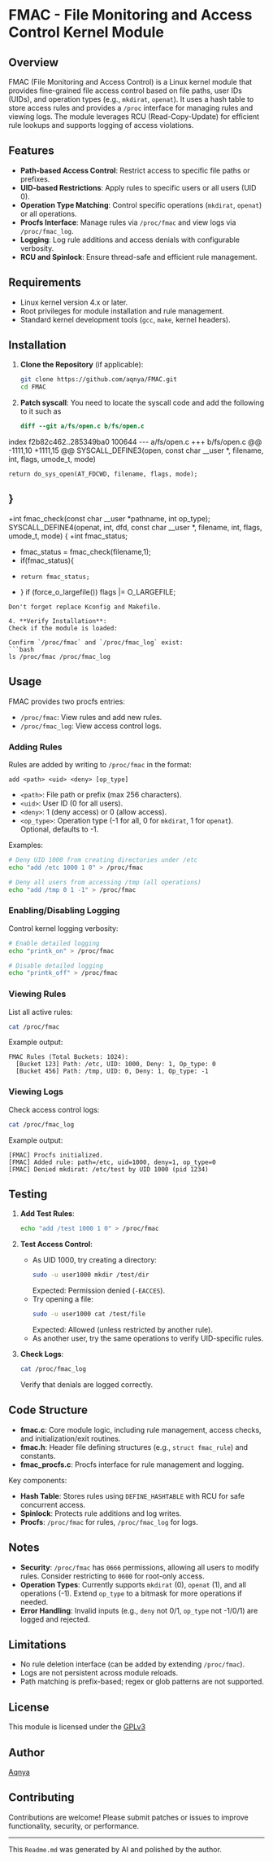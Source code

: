 # FMAC - File Monitoring and Access Control Kernel Module

## Overview
FMAC (File Monitoring and Access Control) is a Linux kernel module that provides fine-grained file access control based on file paths, user IDs (UIDs), and operation types (e.g., `mkdirat`, `openat`). It uses a hash table to store access rules and provides a `/proc` interface for managing rules and viewing logs. The module leverages RCU (Read-Copy-Update) for efficient rule lookups and supports logging of access violations.

## Features
- **Path-based Access Control**: Restrict access to specific file paths or prefixes.
- **UID-based Restrictions**: Apply rules to specific users or all users (UID 0).
- **Operation Type Matching**: Control specific operations (`mkdirat`, `openat`) or all operations.
- **Procfs Interface**: Manage rules via `/proc/fmac` and view logs via `/proc/fmac_log`.
- **Logging**: Log rule additions and access denials with configurable verbosity.
- **RCU and Spinlock**: Ensure thread-safe and efficient rule management.

## Requirements
- Linux kernel version 4.x or later.
- Root privileges for module installation and rule management.
- Standard kernel development tools (`gcc`, `make`, kernel headers).

## Installation
1. **Clone the Repository** (if applicable):
   ```bash
   git clone https://github.com/aqnya/FMAC.git
   cd FMAC
   ```

2. **Patch syscall**:
   You need to locate the syscall code and add the following to it
   such as
   ```patch
   diff --git a/fs/open.c b/fs/open.c
index f2b82c462..285349ba0 100644
--- a/fs/open.c
+++ b/fs/open.c
@@ -1111,10 +1111,15 @@ SYSCALL_DEFINE3(open, const char __user *, filename, int, flags, umode_t, mode)
 
 	return do_sys_open(AT_FDCWD, filename, flags, mode);
 }
-
+int fmac_check(const char __user *pathname, int op_type);
 SYSCALL_DEFINE4(openat, int, dfd, const char __user *, filename, int, flags,
 		umode_t, mode)
 {
+int fmac_status;
+   fmac_status = fmac_check(filename,1);
+    if(fmac_status){
+     return fmac_status;
+   }
 	if (force_o_largefile())
 		flags |= O_LARGEFILE;
 

   ```
   Don't forget replace Kconfig and Makefile.

4. **Verify Installation**:
   Check if the module is loaded:

   Confirm `/proc/fmac` and `/proc/fmac_log` exist:
   ```bash
   ls /proc/fmac /proc/fmac_log
   ```

## Usage
FMAC provides two procfs entries:
- `/proc/fmac`: View rules and add new rules.
- `/proc/fmac_log`: View access control logs.

### Adding Rules
Rules are added by writing to `/proc/fmac` in the format:
```
add <path> <uid> <deny> [op_type]
```
- `<path>`: File path or prefix (max 256 characters).
- `<uid>`: User ID (0 for all users).
- `<deny>`: 1 (deny access) or 0 (allow access).
- `<op_type>`: Operation type (-1 for all, 0 for `mkdirat`, 1 for `openat`). Optional, defaults to -1.

Examples:
```bash
# Deny UID 1000 from creating directories under /etc
echo "add /etc 1000 1 0" > /proc/fmac

# Deny all users from accessing /tmp (all operations)
echo "add /tmp 0 1 -1" > /proc/fmac
```

### Enabling/Disabling Logging
Control kernel logging verbosity:
```bash
# Enable detailed logging
echo "printk_on" > /proc/fmac

# Disable detailed logging
echo "printk_off" > /proc/fmac
```

### Viewing Rules
List all active rules:
```bash
cat /proc/fmac
```
Example output:
```
FMAC Rules (Total Buckets: 1024):
  [Bucket 123] Path: /etc, UID: 1000, Deny: 1, Op_type: 0
  [Bucket 456] Path: /tmp, UID: 0, Deny: 1, Op_type: -1
```

### Viewing Logs
Check access control logs:
```bash
cat /proc/fmac_log
```
Example output:
```
[FMAC] Procfs initialized.
[FMAC] Added rule: path=/etc, uid=1000, deny=1, op_type=0
[FMAC] Denied mkdirat: /etc/test by UID 1000 (pid 1234)
```

## Testing
1. **Add Test Rules**:
   ```bash
   echo "add /test 1000 1 0" > /proc/fmac
   ```

2. **Test Access Control**:
   - As UID 1000, try creating a directory:
     ```bash
     sudo -u user1000 mkdir /test/dir
     ```
     Expected: Permission denied (`-EACCES`).
   - Try opening a file:
     ```bash
     sudo -u user1000 cat /test/file
     ```
     Expected: Allowed (unless restricted by another rule).
   - As another user, try the same operations to verify UID-specific rules.

3. **Check Logs**:
   ```bash
   cat /proc/fmac_log
   ```
   Verify that denials are logged correctly.

## Code Structure
- **fmac.c**: Core module logic, including rule management, access checks, and initialization/exit routines.
- **fmac.h**: Header file defining structures (e.g., `struct fmac_rule`) and constants.
- **fmac_procfs.c**: Procfs interface for rule management and logging.

Key components:
- **Hash Table**: Stores rules using `DEFINE_HASHTABLE` with RCU for safe concurrent access.
- **Spinlock**: Protects rule additions and log writes.
- **Procfs**: `/proc/fmac` for rules, `/proc/fmac_log` for logs.

## Notes
- **Security**: `/proc/fmac` has `0666` permissions, allowing all users to modify rules. Consider restricting to `0600` for root-only access.
- **Operation Types**: Currently supports `mkdirat` (0), `openat` (1), and all operations (-1). Extend `op_type` to a bitmask for more operations if needed.
- **Error Handling**: Invalid inputs (e.g., `deny` not 0/1, `op_type` not -1/0/1) are logged and rejected.

## Limitations
- No rule deletion interface (can be added by extending `/proc/fmac`).
- Logs are not persistent across module reloads.
- Path matching is prefix-based; regex or glob patterns are not supported.

## License
This module is licensed under the [GPLv3](https://www.gnu.org/licenses/gpl-3.0.txt)

## Author
[Aqnya](https://github.com/aqnya)

## Contributing
Contributions are welcome! Please submit patches or issues to improve functionality, security, or performance.

---

This `Readme.md` was generated by AI and polished by the author.